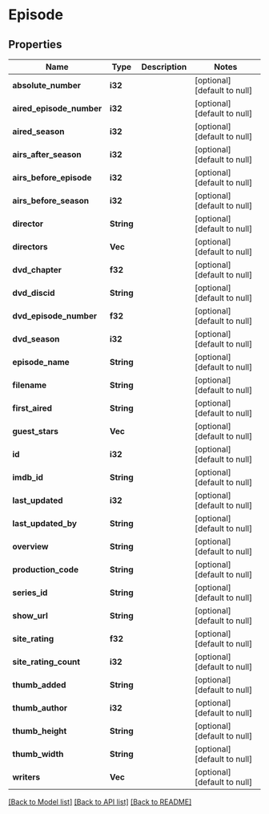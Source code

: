 # Episode

## Properties
Name | Type | Description | Notes
------------ | ------------- | ------------- | -------------
**absolute_number** | **i32** |  | [optional] [default to null]
**aired_episode_number** | **i32** |  | [optional] [default to null]
**aired_season** | **i32** |  | [optional] [default to null]
**airs_after_season** | **i32** |  | [optional] [default to null]
**airs_before_episode** | **i32** |  | [optional] [default to null]
**airs_before_season** | **i32** |  | [optional] [default to null]
**director** | **String** |  | [optional] [default to null]
**directors** | **Vec<String>** |  | [optional] [default to null]
**dvd_chapter** | **f32** |  | [optional] [default to null]
**dvd_discid** | **String** |  | [optional] [default to null]
**dvd_episode_number** | **f32** |  | [optional] [default to null]
**dvd_season** | **i32** |  | [optional] [default to null]
**episode_name** | **String** |  | [optional] [default to null]
**filename** | **String** |  | [optional] [default to null]
**first_aired** | **String** |  | [optional] [default to null]
**guest_stars** | **Vec<String>** |  | [optional] [default to null]
**id** | **i32** |  | [optional] [default to null]
**imdb_id** | **String** |  | [optional] [default to null]
**last_updated** | **i32** |  | [optional] [default to null]
**last_updated_by** | **String** |  | [optional] [default to null]
**overview** | **String** |  | [optional] [default to null]
**production_code** | **String** |  | [optional] [default to null]
**series_id** | **String** |  | [optional] [default to null]
**show_url** | **String** |  | [optional] [default to null]
**site_rating** | **f32** |  | [optional] [default to null]
**site_rating_count** | **i32** |  | [optional] [default to null]
**thumb_added** | **String** |  | [optional] [default to null]
**thumb_author** | **i32** |  | [optional] [default to null]
**thumb_height** | **String** |  | [optional] [default to null]
**thumb_width** | **String** |  | [optional] [default to null]
**writers** | **Vec<String>** |  | [optional] [default to null]

[[Back to Model list]](../README.md#documentation-for-models) [[Back to API list]](../README.md#documentation-for-api-endpoints) [[Back to README]](../README.md)


